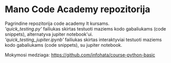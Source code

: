# Mano Code Academy repozitorija
Pagrindine repozitorija code academy lt kursams.  
_'quick_testing.py'_ failiukas skirtas testuoti maziems kodo gabaliukams (code snippets), alternatyva jupiter notebook'ui.  
_'quick_testing_jupiter.ipynb'_ failiukas skirtas interaktyviai testuoti maziems kodo gabaliukams (code snippets), su jupiter notebook.

Mokymosi medziaga:
https://github.com/infohata/course-python-basic